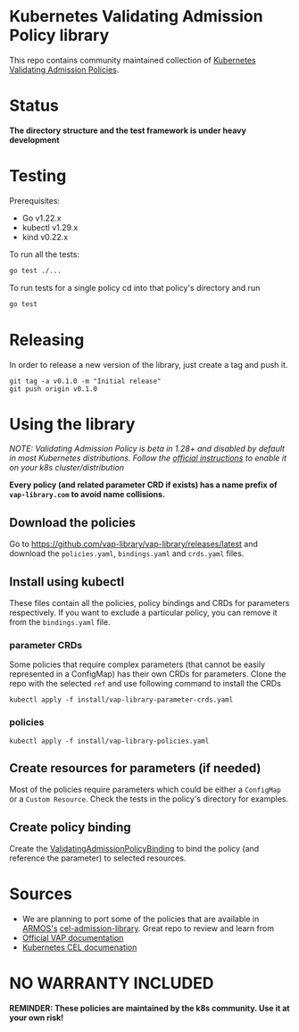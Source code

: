 # Kubernetes Validating Admission Policy library
This repo contains community maintained collection of [Kubernetes Validating Admission Policies](https://kubernetes.io/docs/reference/access-authn-authz/validating-admission-policy/).

# Status
**The directory structure and the test framework is under heavy development**

# Testing

Prerequisites:
- Go v1.22.x
- kubectl v1.29.x
- kind v0.22.x

To run all the tests: 
```bash
go test ./...
```

To run tests for a single policy cd into that policy's directory and run 
```bash
go test
```

# Releasing

In order to release a new version of the library, just create a tag and push it.
```
git tag -a v0.1.0 -m "Initial release"
git push origin v0.1.0
```

# Using the library
*NOTE: Validating Admission Policy is beta in 1.28+ and disabled by default in most Kubernetes distributions. Follow the [official instructions](https://kubernetes.io/docs/reference/access-authn-authz/validating-admission-policy/#before-you-begin) to enable it on your k8s cluster/distribution*

**Every policy (and related parameter CRD if exists) has a name prefix of `vap-library.com` to avoid name collisions.**

## Download the policies
Go to https://github.com/vap-library/vap-library/releases/latest and download the `policies.yaml`, `bindings.yaml` and `crds.yaml` files.


## Install using kubectl
These files contain all the policies, policy bindings and CRDs for parameters respectively. If you want to exclude a particular policy, you can remove it from the `bindings.yaml` file.

### parameter CRDs
Some policies that require complex parameters (that cannot be easily represented in a ConfigMap) has their own CRDs for parameters. Clone the repo with the selected `ref` and use following command to install the CRDs
```
kubectl apply -f install/vap-library-parameter-crds.yaml
```

### policies
```
kubectl apply -f install/vap-library-policies.yaml
```

## Create resources for parameters (if needed)
Most of the policies require parameters which could be either a `ConfigMap` or a `Custom Resource`. Check the tests in the policy's directory for examples.

## Create policy binding
Create the [ValidatingAdmissionPolicyBinding](https://kubernetes.io/docs/reference/access-authn-authz/validating-admission-policy/#what-resources-make-a-policy) to bind the policy (and reference the parameter) to selected resources.

# Sources
* We are planning to port some of the policies that are available in [ARMOS's](https://www.armosec.io/) [cel-admission-library](https://github.com/kubescape/cel-admission-library/tree/main). Great repo to review and learn from
* [Official VAP documentation](https://kubernetes.io/docs/reference/access-authn-authz/validating-admission-policy/)
* [Kubernetes CEL documenation](https://kubernetes.io/docs/reference/using-api/cel/)

# NO WARRANTY INCLUDED
**REMINDER: These policies are maintained by the k8s community. Use it at your own risk!**
